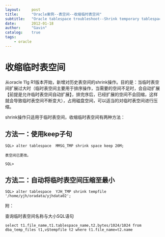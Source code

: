 ```yaml
---
layout:     post
title:      "Oracle案例--表空间--收缩临时表空间"
subtitle:   "Oracle tablespace troubleshoot--Shrink temporary tablespace"
date:       2012-01-18
author:     "Gavin"
catalog:    true
tags:
    - oracle
---
```


# 收缩临时表空间

从oracle 11g R1版本开始，新增对历史表空间的shrink操作。目的是：当临时表空间扩展过大时（临时表空间主要用于排序操作，当需要的空间不足时，会自动扩展【前提是允许临时表空间自动扩展】，排完序后，已经扩展的空间不会回缩，这样就会导致临时表空间不断变大），占用磁盘空间，可以适当的对临时表空间进行压缩。

shrink操作只适用于临时表空间，收缩临时表空间有两种方法：
 
## 方法一：使用keep子句

```
SQL> alter tablespace  MMSG_TMP shrink space keep 20M;

表空间已更改。

SQL>
```

## 方法二：自动将临时表空间压缩至最小

```
SQL> alter tablespace  YJH_TMP shrink tempfile '/home/yjh/oradata/yjhdata02';
```

附：

查询临时表空间名称与大小SQL语句

```
select t1.file_name,t1.tablespace_name,t2.bytes/1024/1024 from dba_temp_files t1,v$tempfile t2 where t1.file_name=t2.name
```
